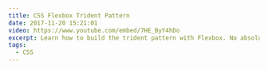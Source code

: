 ```yaml
---
title: CSS Flexbox Trident Pattern
date: 2017-11-20 15:21:01
video: https://www.youtube.com/embed/7HE_ByY4hDo
excerpt: Learn how to build the trident pattern with Flexbox. No absolute positioned elements or grid frameworks needed.
tags:
  - CSS
---
```


